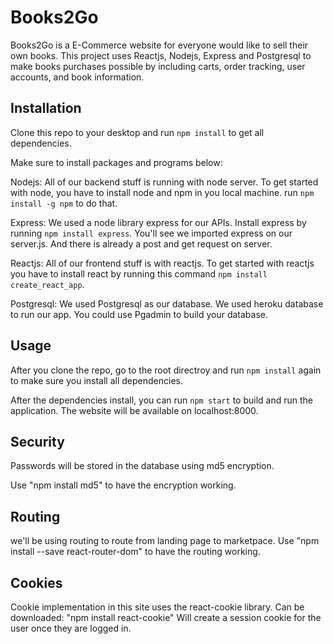 # Books2Go

Books2Go is a E-Commerce website for everyone would like to sell their own books. This project uses Reactjs, Nodejs, Express and Postgresql to make books purchases possible by including carts, order tracking, user accounts, and book information.

## Installation

Clone this repo to your desktop and run `npm install` to get all dependencies.

Make sure to install packages and programs below:

Nodejs: All of our backend stuff is running with node server. To get started with node, you have to install node and npm in you local machine. run `npm install -g npm` to do that.

Express: We used a node library express for our APIs. Install express by running `npm install express`. You'll see we imported express on our server.js. And there is already a post and get request on server.

Reactjs: All of our frontend stuff is with reactjs. To get started with reactjs you have to install react by running this command `npm install create_react_app`.

Postgresql: We used Postgresql as our database. We used heroku database to run our app. You could use Pgadmin to build your database.

## Usage

After you clone the repo, go to the root directroy and run `npm install` again to make sure you install all dependencies.

After the dependencies install, you can run `npm start` to build and run the application. The website will be available on localhost:8000.

## Security

Passwords will be stored in the database using md5 encryption.

Use "npm install md5" to have the encryption working.

## Routing 

we'll be using routing to route from landing page to marketpace.
Use "npm install --save react-router-dom" to have the routing working.

## Cookies

Cookie implementation in this site uses the react-cookie library.
Can be downloaded:  "npm install react-cookie"
Will create a session cookie for the user once they are logged in. 
